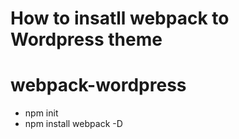 <h1>How to insatll webpack to Wordpress theme</h1>

# webpack-wordpress


<ul>
  <li>npm init</li>
  <li>npm install webpack -D</li>
</ul>
